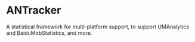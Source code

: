 ANTracker
=========

A statistical framework for multi-platform support, to support UMAnalytics and BaiduMobStatistics, and more.

